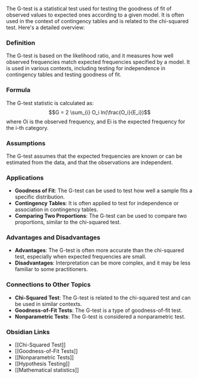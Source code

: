 The G-test is a statistical test used for testing the goodness of fit of observed values to expected ones according to a given model. It is often used in the context of contingency tables and is related to the chi-squared test. Here's a detailed overview:

### Definition

The G-test is based on the likelihood ratio, and it measures how well observed frequencies match expected frequencies specified by a model. It is used in various contexts, including testing for independence in contingency tables and testing goodness of fit.

### Formula

The G-test statistic is calculated as: 
$$G = 2 \sum_{i} O_i ln(\frac{O_i}{E_i})$$
where Oi is the observed frequency, and Ei is the expected frequency for the i-th category.

### Assumptions

The G-test assumes that the expected frequencies are known or can be estimated from the data, and that the observations are independent.

### Applications

- **Goodness of Fit**: The G-test can be used to test how well a sample fits a specific distribution.
- **Contingency Tables**: It is often applied to test for independence or association in contingency tables.
- **Comparing Two Proportions**: The G-test can be used to compare two proportions, similar to the chi-squared test.

### Advantages and Disadvantages

- **Advantages**: The G-test is often more accurate than the chi-squared test, especially when expected frequencies are small.
- **Disadvantages**: Interpretation can be more complex, and it may be less familiar to some practitioners.

### Connections to Other Topics

- **Chi-Squared Test**: The G-test is related to the chi-squared test and can be used in similar contexts.
- **Goodness-of-Fit Tests**: The G-test is a type of goodness-of-fit test.
- **Nonparametric Tests**: The G-test is considered a nonparametric test.

### Obsidian Links

- [[Chi-Squared Test]]
- [[Goodness-of-Fit Tests]]
- [[Nonparametric Tests]]
- [[Hypothesis Testing]]
- [[Mathematical statistics]]